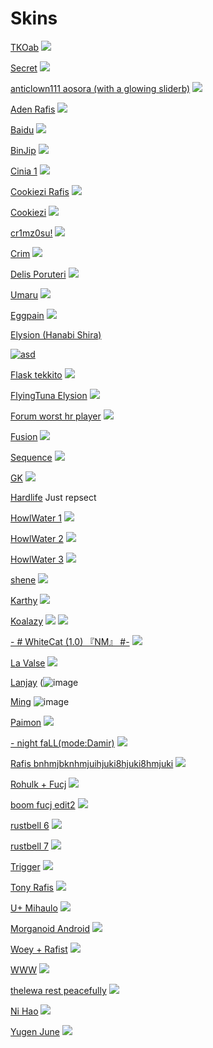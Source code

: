 # Skins



   [TKOab](https://mega.nz/file/9nYnSICQ#pWx_-XhxUUWcnAAcAHVRJNlZ3G4WvhNlR2tc9KAjuzo)
![](https://view-galaxy.s-ul.eu/FZDiZ2Gd)

[Secret](https://mega.nz/file/FuBlmI6Z#L9dDRXVkXhlpUlD3Mts6kNAhp_7qoKa49c5Ci_ZXNbU)
![](https://view-galaxy.s-ul.eu/tLWQu0pp)

[anticlown111 aosora (with a glowing sliderb)](https://mega.nz/file/9mZlwL4S#Nxpq66eJn88qKGKx8Yor7lq4ntXbU1-TQQExeVy-E2A)
![](https://view-galaxy.s-ul.eu/WvG21Bwm)

[Aden Rafis](https://mega.nz/file/YipAVAzQ#7COKFBaGWiTXHsa2F_2CIbyT7d0_irpELUB41g8u2sM)
![](https://view-galaxy.s-ul.eu/JXZiOSAk)

[Baidu](https://mega.nz/file/xzQxiLaR#KXD48cRz22u_2oL8ozpTJGI-rTCmisGiAHf_QKHPFJU)
![](https://view-galaxy.s-ul.eu/PnHADFFQ)

[BinJip](https://mega.nz/file/5nIH2LJZ#ZnGcZawMjiG6SsROFwajIvvIv5YXuefk0a1tW2BreMI)
![](https://view-galaxy.s-ul.eu/YVHoOQkt)

[Cinia 1](https://mega.nz/file/Y7IlADDQ#PcMCJsZ5dTn91HXdG3c8zmy94Us5slaOL_O0B4wvBKQ)
![](https://view-galaxy.s-ul.eu/hfWh2mh5)

[Cookiezi Rafis](https://mega.nz/file/syY2GK5S#dZIdKo0opP8kqjQzAiDPY8n6CAjgMgjmc2Z21Vy2iPU)
![](https://view-galaxy.s-ul.eu/ctQoFub6)

[Cookiezi](https://mega.nz/file/U2BhwJpR#wfG4ra_Wo4LP8sDeHRJkWVk12p6BcXn5k0KmP2BSCJ0)
![](https://view-galaxy.s-ul.eu/9O16awuf)

[cr1mz0su!](https://mega.nz/file/4ywzDSaS#7j5BP_uSDpPzJbONxb0oekQa97Rdw2i8LL-YhcQcc4A)
![](https://view-galaxy.s-ul.eu/ml2ilYNf)

[Crim](https://mega.nz/file/BmpHSQjC#CLI2FZ63rL4fizScO-8RIH6giBY362oKMUL4m1WlJWU)
![](https://view-galaxy.s-ul.eu/c3cCFrSY)

[Delis Poruteri](https://mega.nz/file/o742mDRL#rDESOZbGkNfOL4JsR7Ycc2U-vmRE8F_WtPzjOhquvIo)
![](https://view-galaxy.s-ul.eu/Nd8qZquu)

[Umaru](https://mega.nz/file/RnBDhZYI#K1_0b4mW1485g_qeZF22ME16i3Xui9ktmBN65F5wsdM)
![](https://view-galaxy.s-ul.eu/kwWWwTYS)

[Eggpain](https://mega.nz/file/h7Y3VIbB#vuLZKz8riu7mG_BTenWFpIi--yRaaoWouQb2O4HP3mw)
![](https://view-galaxy.s-ul.eu/kHA8tKdd)

[Elysion (Hanabi Shira)](https://mega.nz/file/xzAiEDaA#cLwJLb2ppnTA_Eb1x4Frvhn8wa1XGoxYOLoYEo00xkk)

[![asd](https://img.youtube.com/vi/sDpOkbuo7VI/0.jpg)](https://www.youtube.com/watch?v=sDpOkbuo7VI)

[Flask tekkito](https://mega.nz/file/0qgWVRxb#pb7BO64EJtgPx5eyHL7v6fevLjiNOm44O3EagYUsI-s)
![](https://view-galaxy.s-ul.eu/uXgXmoU5)

[FlyingTuna Elysion](https://mega.nz/file/tnZgyJ4Z#PwDf2ZE66S7VdHvCXY_iQvJKVU-KVyQ953nKsc3faL8)
![](https://view-galaxy.s-ul.eu/3BdqQZwz)

[Forum worst hr player](https://mega.nz/file/JmBGwS7K#yqMUFLjrn2nvI6TwUSYbEtmIe9x5mkfqRf_jNa1Npno)
![](https://view-galaxy.s-ul.eu/hvj8DNh3)

[Fusion](https://mega.nz/file/g24ESIrS#Ltpg4vrW2nh8IRmIU7NFqCXwD0qF-qTQ-35QJuK97bQ)
![](https://view-galaxy.s-ul.eu/Onqdm87a)

[Sequence](https://mega.nz/file/JuBW0RCC#aK_op499JlUVsCUIrGh-0HcTJwSmETuovfsy14JNoHE)
![](https://view-galaxy.s-ul.eu/32av23Yy)

[GK](https://mega.nz/file/liRDzKiK#bbFDp0wgU-O9xDqyOJa5vXIa9XS2ynmxO0kkPsSoo80)
![](https://view-galaxy.s-ul.eu/8p69PU2Z)

[Hardlife]()
Just repsect

[HowlWater 1](https://mega.nz/file/N7ZSDDQT#8xg28VB6dK-yjmp1-4Wtjl-ByUUB6MdzMg987wH4bmk)
![](https://view-galaxy.s-ul.eu/TBOBW6dU)

[HowlWater 2](https://mega.nz/file/16hAHCQK#hpJmujzkZMZE2bIvG-ShSPw8H1YSnfIuecPz0EOYTas)
![](https://view-galaxy.s-ul.eu/luJJDGBD)

[HowlWater 3](https://mega.nz/file/9uQAyKpK#ZdvqMH2h2l8zfatUcyxjaAxS8JrN9XEiso3t8JRePes)
![](https://view-galaxy.s-ul.eu/RsI9wHZx)

[shene](https://mega.nz/file/JuAEVbYC#GNBLsbNUCAQ87nBjVsyhcCbCc4PWF1xzBitwXk5RIhw)
![](https://view-galaxy.s-ul.eu/O6iKFaw4)

[Karthy](https://mega.nz/file/BmIniB4J#RYUMOZnE7WZmvVCGpUnLFuwVxmiU6QTDrNud89Qb2Co)
![](https://view-galaxy.s-ul.eu/BUlyp9fM)

[Koalazy](https://mega.nz/file/Rz4VlDrS#G3wS5AUZw9MwqR-GXI2_KjV3VX5RARP6RMqebL7dRGI)
![](https://view-galaxy.s-ul.eu/VPHesswT )
![](https://view-galaxy.s-ul.eu/0BluhfiR)

[-        # WhiteCat (1.0) 『NM』 #-](https://mega.nz/file/Zi5hRZBB#J_uFKGTAz0xln4WroAOK4i38Vpb_IupvFKOGXB3uZfI)
![](https://view-galaxy.s-ul.eu/cRlU7S6c)

[La Valse](https://mega.nz/file/8qZWXTQA#BDpZ1bDMhuMGV0eF2oWIFdMJSQoAVhqR_r4cIErcSbU)
![](https://view-galaxy.s-ul.eu/F3ccsByg)

[Lanjay](https://mega.nz/file/AyAHFbDR#vgozkDaI4zAWtdeOr0PcqYOmIV6BL97qNPsJe3DIDaE)
(![image](https://github.com/fucjfucjfucj/Skins/assets/88988521/f8e81569-0100-46fe-acb2-dbf4d6cf5de6)

[Ming](https://mega.nz/file/diYSESpZ#QcZ8gKiEcEDbQp_pvagaCtt7fCtcc32zul-lxWu7Ibs)
![image](https://github.com/fucjfucjfucj/Skins/assets/88988521/84fa5dcd-4e9b-4ec2-b010-e83cd41d2482)

[Paimon](https://mega.nz/file/46IEwbCT#0-wua9rQ-ktWcFfgFVkk58flOCtgZUq106Cg6rEUqOY)
![](https://view-galaxy.s-ul.eu/IMS2Zo0B)

[-    night faLL(mode:Damir)](https://mega.nz/file/5rg3FaxD#NsYZBrpb-2hR9KoQ2_y0264jXDAm0qgwpQK8-XsG5hM)
![](https://view-galaxy.s-ul.eu/kMwi8PJK)

[Rafis bnhmjbknhmjuihjuki8hjuki8hmjuki](https://mega.nz/file/F3YjSISb#Ev90RAiCrAtTwZ2mugmsDCnThk0W45uITq7sc0Faepw)
![](https://view-galaxy.s-ul.eu/Lii1SkWq)

[Rohulk + Fucj](https://mega.nz/file/pihT3ZAI#trG-dvq-M5xC0U2GeYKtG48vgD96wvosh7MQccDXeFc)
![](https://view-galaxy.s-ul.eu/evyUvoTF)

[boom fucj edit2](https://mega.nz/file/g6wVGCCQ#DepdrWCeCQ9sqvRHCrmvZf-fN0g6fWA3mRSeGOkblj4)
![](https://view-galaxy.s-ul.eu/QCUJF8tx)

[rustbell 6](https://mega.nz/file/5jpnjCJJ#iMKLVg_CyyUVEIUktp9Pc3VNIIhcPsDnrj2O7XDqzz8)
![](https://view-galaxy.s-ul.eu/XnBaxXUL)

[rustbell 7](https://mega.nz/file/oqZkXIhB#MVXOQmgwxgkmmCezyLCBs505DLPnCbtG1jxuJ9uQN4I)
![](https://view-galaxy.s-ul.eu/XnBaxXUL)

[Trigger](https://mega.nz/file/NvZUnDaD#G9AkplpZ2abIak57s4DUS19F4SOmAhGNF_mvDmCG1JY)
![](https://view-galaxy.s-ul.eu/LxSH32Mr)

[Tony Rafis](https://mega.nz/file/w3QFxbrC#-LcA5IRrvZbH4pNKyEwlumI3dTAq05oakvg1HE2ADXo)
![](https://view-galaxy.s-ul.eu/j3ZvaLxK)

[U+ Mihaulo](https://view-galaxy.s-ul.eu/j3ZvaLxK)
![](https://view-galaxy.s-ul.eu/ReeacflH)

[Morganoid Android](https://mega.nz/file/FuJmCQyb#RQDFG_1rolpU5NvOd2dWhPh5p4cCE7i6fHVYC-eh0v4)
![](https://view-galaxy.s-ul.eu/8WCbw3l4)

[Woey + Rafist](https://mega.nz/file/c6pnDCCI#VZrSTKNCFVqYSfPmpjOXdMDCcxuMiNm40rfqPDEthmY)
![](https://view-galaxy.s-ul.eu/dp867yvC)

[WWW](https://mega.nz/file/Q2IklKYD#sW80tmGMOYcEr2FHqM8RPBNVqEkREA_FpSnzlU4IihE)
![](https://view-galaxy.s-ul.eu/HTgSiENR)

[thelewa rest peacefully](https://mega.nz/file/ZzZRHYBb#s6VO_C3Ep0v5hm4waQMWfrdk4qHdgw8pwVygClh3zoI)
![](https://view-galaxy.s-ul.eu/E5YqVQkL)

[Ni Hao](https://mega.nz/file/4jgTwThL#fSUGFgFZA68Yj4gPrPjG9fJtNpLC0WBQiazB7KQlqJY)
![](https://view-galaxy.s-ul.eu/iScdSXvY)

[Yugen June](https://mega.nz/file/I2ARHQ4J#TyGFL01zuRUn2zs2pTAOY1A195eMvvULZ2jFkaoGeM4)
![](https://view-galaxy.s-ul.eu/eYZMRGV4)







